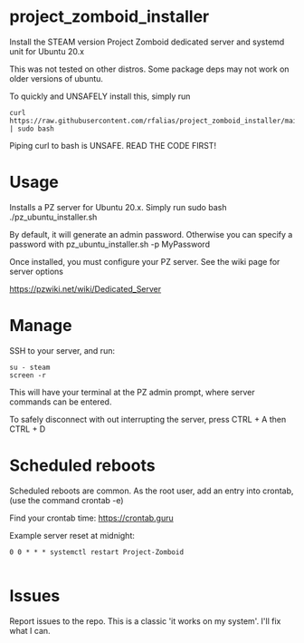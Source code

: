 # project_zomboid_installer
Install the STEAM version Project Zomboid dedicated server and systemd unit for Ubuntu 20.x

This was not tested on other distros. Some package deps may not work on older versions of ubuntu.

To quickly and UNSAFELY install this, simply run

```
curl https://raw.githubusercontent.com/rfalias/project_zomboid_installer/main/pz_ubuntu_installer.sh | sudo bash
```
Piping curl to bash is UNSAFE. READ THE CODE FIRST!


# Usage
Installs a PZ server for Ubuntu 20.x. Simply run sudo bash ./pz_ubuntu_installer.sh

By default, it will generate an admin password. Otherwise you can specify a password with pz_ubuntu_installer.sh -p MyPassword

Once installed, you must configure your PZ server. See the wiki page for server options

https://pzwiki.net/wiki/Dedicated_Server


# Manage
SSH to your server, and run:

```
su - steam
screen -r
```

This will have your terminal at the PZ admin prompt, where server commands can be entered. 

To safely disconnect with out interrupting the server, press CTRL + A then CTRL + D


# Scheduled reboots
Scheduled reboots are common. As the root user, add an entry into crontab, (use the command crontab -e)

Find your crontab time: https://crontab.guru

Example server reset at midnight:

```
0 0 * * * systemctl restart Project-Zomboid


```

# Issues
Report issues to the repo. This is a classic 'it works on my system'. I'll fix what I can.
